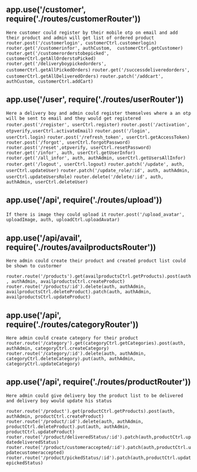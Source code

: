 
## app.use('/customer', require('./routes/customerRouter'))
`Here customer could register by their mobile otp on email and add their product and admin will get list of ordered product`
`router.post('/customerlogin', customerCtrl.customerlogin)`
`router.get('/customerinfor', authCustom,  customerCtrl.getCustomer)`
`router.get('/customerorderstobepicked',   customerCtrl.getAllOrderstoPicked)`
`router.get('/deliveryboypickedorders',   customerCtrl.getAllPickedOrders)`
`router.get('/successdeliveredorders',   customerCtrl.getAllDeliveredOrders)`
`router.patch('/addcart', authCustom, customerCtrl.addCart)`

## app.use('/user', require('./routes/userRouter'))
`Here a delivery boy and admin could register themselves where a an otp will be sent to email and they would get registered`
`router.post('/register', userCtrl.register)`
`router.post('/activation', otpverify,userCtrl.activateEmail)`
`router.post('/login', userCtrl.login)`
`router.post('/refresh_token', userCtrl.getAccessToken)`
`router.post('/forgot', userCtrl.forgotPassword)`
`router.post('/reset',otpverify, userCtrl.resetPassword)`
`router.get('/infor', auth, userCtrl.getUserInfor)`
`router.get('/all_infor', auth, authAdmin, userCtrl.getUsersAllInfor)`
`router.get('/logout', userCtrl.logout)`
`router.patch('/update', auth, userCtrl.updateUser)`
`router.patch('/update_role/:id', auth, authAdmin, userCtrl.updateUsersRole)`
`router.delete('/delete/:id', auth, authAdmin, userCtrl.deleteUser)`



## app.use('/api', require('./routes/upload'))
`If there is image they could upload it`
`router.post('/upload_avatar', uploadImage, auth, uploadCtrl.uploadAvatar)`

## app.use('/api/avail', require('./routes/availproductsRouter'))
`Here admin could create their product and created product list could be shown to custormer`

`router.route('/products').get(availproductsCtrl.getProducts).post(auth, authAdmin, availproductsCtrl.createProduct)`
`router.route('/products/:id').delete(auth, authAdmin, availproductsCtrl.deleteProduct).patch(auth, authAdmin, availproductsCtrl.updateProduct)`

## app.use('/api', require('./routes/categoryRouter'))
`Here admin could create category for their product`
`router.route('/category').get(categoryCtrl.getCategories).post(auth, authAdmin, categoryCtrl.createCategory)`
`router.route('/category/:id').delete(auth, authAdmin, categoryCtrl.deleteCategory).put(auth, authAdmin, categoryCtrl.updateCategory)`

## app.use('/api', require('./routes/productRouter'))
`Here admin could give delivery boy the product list to be delivered and delivery boy would update his status `

`router.route('/product').get(productCtrl.getProducts).post(auth, authAdmin, productCtrl.createProduct)`
`router.route('/product/:id').delete(auth, authAdmin, productCtrl.deleteProduct).put(auth, authAdmin, productCtrl.updateProduct)`
`router.route('/product/deliveredStatus/:id').patch(auth,productCtrl.updatedeliveredStatus)`
`router.route('/product/customeraccepted/:id').patch(auth,productCtrl.updatecustomeraccepted)` 
`router.route('/product/pickedStatus/:id').patch(auth,productCtrl.updatepickedStatus) `
